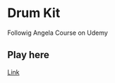 
# Drum Kit

Followig Angela Course on Udemy


## Play here

[Link](https://kashyap142.github.io/drum-kit/)

